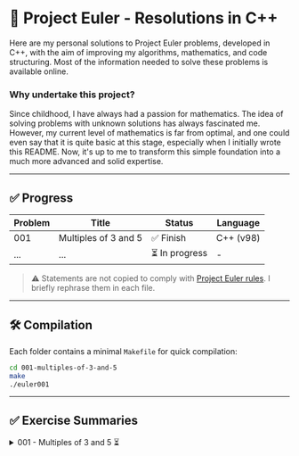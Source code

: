 # 🧠 Project Euler - Resolutions in C++

Here are my personal solutions to Project Euler problems, developed in C++, with the aim of improving my algorithms, mathematics, and code structuring. Most of the information needed to solve these problems is available online.

### Why undertake this project?

Since childhood, I have always had a passion for mathematics. The idea of ​​solving problems with unknown solutions has always fascinated me. However, my current level of mathematics is far from optimal, and one could even say that it is quite basic at this stage, especially when I initially wrote this README. Now, it's up to me to transform this simple foundation into a much more advanced and solid expertise.

---

## ✅ Progress

| Problem | Title | Status | Language |
|----------|-------------------------------|----------|---------|
| 001 | Multiples of 3 and 5 | ✅ Finish | C++ (v98) |
| ... | ... | ⏳ In progress | - |

> ⚠️ Statements are not copied to comply with [Project Euler rules](https://projecteuler.net/about). I briefly rephrase them in each file.

---

## 🛠️ Compilation

Each folder contains a minimal `Makefile` for quick compilation:

```bash
cd 001-multiples-of-3-and-5
make
./euler001
```

---

## ✅ Exercise Summaries

<details>
<summary>001 - Multiples of 3 and 5 ⏳</summary>

### 📝 Problem
Find the sum of all integers less than 1000 that are multiples of 3 or 5.

### 💡 Solution Logic
- A for loop that iterates 1000 using a condition modulo 3 and 5 (== 0).
- I'm using a container when I could avoid an allocation just to perfect my learning since I just finished the CPP Modules of 42 at the moment.

</details>

